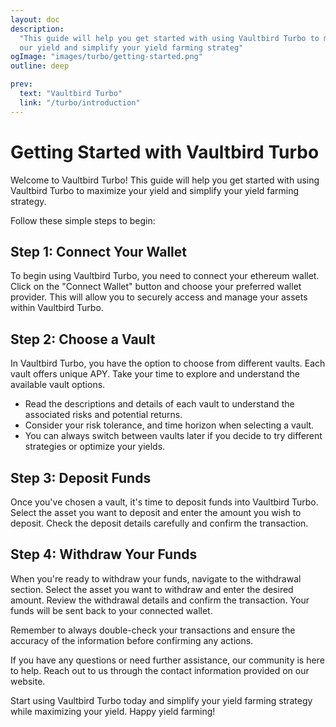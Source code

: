 ```yaml
---
layout: doc
description:
  "This guide will help you get started with using Vaultbird Turbo to maximize
  our yield and simplify your yield farming strateg"
ogImage: "images/turbo/getting-started.png"
outline: deep

prev:
  text: "Vaultbird Turbo"
  link: "/turbo/introduction"
---
```


# Getting Started with Vaultbird Turbo

Welcome to Vaultbird Turbo! This guide will help you get started with using
Vaultbird Turbo to maximize your yield and simplify your yield farming strategy.

Follow these simple steps to begin:

## Step 1: Connect Your Wallet

To begin using Vaultbird Turbo, you need to connect your ethereum wallet. Click
on the "Connect Wallet" button and choose your preferred wallet provider. This
will allow you to securely access and manage your assets within Vaultbird Turbo.

## Step 2: Choose a Vault

In Vaultbird Turbo, you have the option to choose from different vaults. Each
vault offers unique APY. Take your time to explore and understand the available
vault options.

- Read the descriptions and details of each vault to understand the associated
  risks and potential returns.
- Consider your risk tolerance, and time horizon when selecting a vault.
- You can always switch between vaults later if you decide to try different
  strategies or optimize your yields.

## Step 3: Deposit Funds

Once you've chosen a vault, it's time to deposit funds into Vaultbird Turbo.
Select the asset you want to deposit and enter the amount you wish to deposit.
Check the deposit details carefully and confirm the transaction.

## Step 4: Withdraw Your Funds

When you're ready to withdraw your funds, navigate to the withdrawal section.
Select the asset you want to withdraw and enter the desired amount. Review the
withdrawal details and confirm the transaction. Your funds will be sent back to
your connected wallet.

Remember to always double-check your transactions and ensure the accuracy of the
information before confirming any actions.

If you have any questions or need further assistance, our community is here to
help. Reach out to us through the contact information provided on our website.

Start using Vaultbird Turbo today and simplify your yield farming strategy while
maximizing your yield. Happy yield farming!
